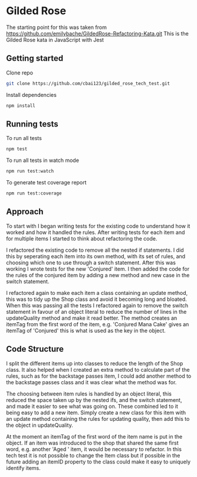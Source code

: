 # Gilded Rose

The starting point for this was taken from https://github.com/emilybache/GildedRose-Refactoring-Kata.git
This is the Gilded Rose kata in JavaScript with Jest


## Getting started

Clone repo

```sh
git clone https://github.com/cbai123/gilded_rose_tech_test.git
```

Install dependencies

```sh
npm install
```

## Running tests

To run all tests

```sh
npm test
```

To run all tests in watch mode

```sh
npm run test:watch
```

To generate test coverage report

```sh
npm run test:coverage
```
## Approach

To start with I began writing tests for the existing code to understand how it worked and how it handled the rules. After writing tests for each item and for multiple items I started to think about refactoring the code.

I refactored the existing code to remove all the nested if statements. I did this by seperating each item into its own method, with its set of rules, and choosing which one to use through a switch statement. After this was working I wrote tests for the new 'Conjured' item. I then added the code for the rules of the conjured item by adding a new method and new case in the switch statement.

I refactored again to make each item a class containing an update method, this was to tidy up the Shop class and avoid it becoming long and bloated. When this was passing all the tests I refactored again to remove the switch statement in favour of an object literal to reduce the number of lines in the updateQuality method and make it read better. The method creates an itemTag from the first word of the item, e.g. 'Conjured Mana Cake' gives an itemTag of 'Conjured' this is what is used as the key in the object.

## Code Structure

I split the different items up into classes to reduce the length of the Shop class. It also helped when I created an extra method to calculate part of the rules, such as for the backstage passes item, I could add another method to the backstage passes class and it was clear what the method was for.

The choosing between item rules is handled by an object literal, this reduced the space taken up by the nested ifs, and the switch statement, and made it easier to see what was going on. These combined led to it being easy to add a new item. Simply create a new class for this item with an update method containing the rules for updating quality, then add this to the object in updateQuality. 

At the moment an itemTag of the first word of the item name is put in the object. If an item was introduced to the shop that shared the same first word, e.g. another 'Aged ' item, it would be necessary to refactor. In this tech test it is not possible to change the Item class but if possible in the future adding an itemID property to the class could make it easy to uniquely identify items.